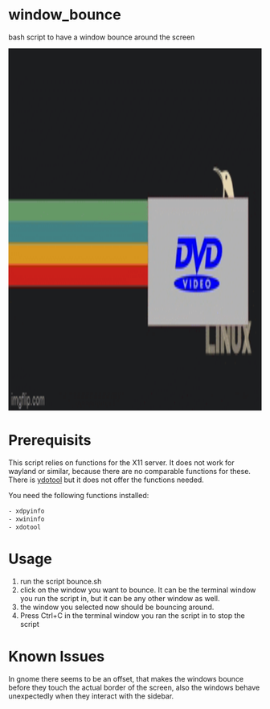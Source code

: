 # window_bounce
bash script to have a window bounce around the screen

</hr>
<img src="./example.gif" alt="example" height="720">

# Prerequisits
This script relies on functions for the X11 server. It does not work for wayland or similar, because there are no comparable functions for these. There is [ydotool](https://github.com/ReimuNotMoe/ydotool) but it does not offer the functions needed.

You need the following functions installed:
```
- xdpyinfo
- xwininfo
- xdotool
```

# Usage
1. run the script bounce.sh
2. click on the window you want to bounce. It can be the terminal window you run the script in, but it can be any other window as well. 
3. the window you selected now should be bouncing around.
4. Press Ctrl+C in the terminal window you ran the script in to stop the script

# Known Issues
In gnome there seems to be an offset, that makes the windows bounce before they touch the actual border of the screen, also the windows behave unexpectedly when they interact with the sidebar. 
